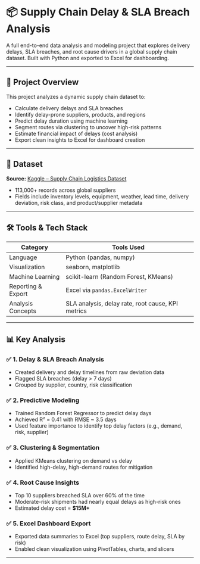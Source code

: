 # 📦 Supply Chain Delay & SLA Breach Analysis

A full end-to-end data analysis and modeling project that explores delivery delays, SLA breaches, and root cause drivers in a global supply chain dataset. Built with Python and exported to Excel for dashboarding.

---

## 🚀 Project Overview

This project analyzes a dynamic supply chain dataset to:

* Calculate delivery delays and SLA breaches
* Identify delay-prone suppliers, products, and regions
* Predict delay duration using machine learning
* Segment routes via clustering to uncover high-risk patterns
* Estimate financial impact of delays (cost analysis)
* Export clean insights to Excel for dashboard creation

---

## 📁 Dataset

**Source:** [Kaggle – Supply Chain Logistics Dataset](https://www.kaggle.com/datasets/natasha0786/supply-chain-dataset)

* 113,000+ records across global suppliers
* Fields include inventory levels, equipment, weather, lead time, delivery deviation, risk class, and product/supplier metadata

---

## 🛠️ Tools & Tech Stack

| Category           | Tools Used                                        |
| ------------------ | ------------------------------------------------- |
| Language           | Python (pandas, numpy)                            |
| Visualization      | seaborn, matplotlib                               |
| Machine Learning   | scikit-learn (Random Forest, KMeans)              |
| Reporting & Export | Excel via `pandas.ExcelWriter`                    |
| Analysis Concepts  | SLA analysis, delay rate, root cause, KPI metrics |

---

## 📊 Key Analysis

### ✅ 1. Delay & SLA Breach Analysis

* Created delivery and delay timelines from raw deviation data
* Flagged SLA breaches (delay > 7 days)
* Grouped by supplier, country, risk classification

### ✅ 2. Predictive Modeling

* Trained Random Forest Regressor to predict delay days
* Achieved R² = 0.41 with RMSE \~ 3.5 days
* Used feature importance to identify top delay factors (e.g., demand, risk, supplier)

### ✅ 3. Clustering & Segmentation

* Applied KMeans clustering on demand vs delay
* Identified high-delay, high-demand routes for mitigation

### ✅ 4. Root Cause Insights

* Top 10 suppliers breached SLA over 60% of the time
* Moderate-risk shipments had nearly equal delays as high-risk ones
* Estimated delay cost = **\$15M+**

### ✅ 5. Excel Dashboard Export

* Exported data summaries to Excel (top suppliers, route delay, SLA by risk)
* Enabled clean visualization using PivotTables, charts, and slicers

---
